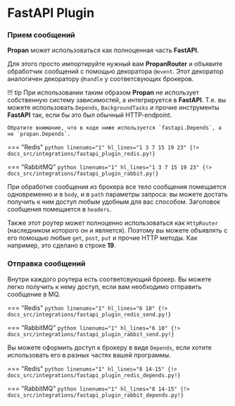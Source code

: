 # **FastAPI** Plugin

### Прием сообщений

**Propan** может использоваться как полноценная часть **FastAPI**.

Для этого просто импортируйте нужный вам **PropanRouter** и объявите обработчик сообщений
с помощью декоратора `@event`. Этот декоратор аналогичен декоратору `@handle` у соответсвующих брокеров.

!!! tip
    При использовании таким образом **Propan** не использует собственную систему зависимостей, а интегрируется в **FastAPI**.
    Т.е. вы можете использовать `Depends`, `BackgroundTasks` и прочие инструменты **FastAPI** так, если бы это был обычный HTTP-endpoint.

    Обратите внимание, что в коде ниже используется `fastapi.Depends`, а не `propan.Depends`.

=== "Redis"
    ```python linenums="1" hl_lines="1 3 7 15 19 23"
    {!> docs_src/integrations/fastapi_plugin_redis.py!}
    ```

=== "RabbitMQ"
    ```python linenums="1" hl_lines="1 3 7 15 19 23"
    {!> docs_src/integrations/fastapi_plugin_rabbit.py!}
    ```

При обработке сообщения из брокера все тело сообщения помещается одновременно и в `body`, и в `path` параметры запроса: вы можете достать получить к ним доступ любым удобным для вас способом. Заголовок сообщения помещается в `headers`.

Также этот роутер может полноценно использоваться как `HttpRouter` (наследником которого он и является). Поэтому вы можете
объявлять с его помощью любые `get`, `post`, `put` и прочие HTTP методы. Как например, это сделано в строке **19**.

### Отправка сообщений

Внутри каждого роутера есть соответсвующий брокер. Вы можете легко получить к нему доступ, если вам необходимо отправить сообщение в MQ.

=== "Redis"
    ```python linenums="1" hl_lines="6 10"
    {!> docs_src/integrations/fastapi_plugin_redis_send.py!}
    ```

=== "RabbitMQ"
    ```python linenums="1" hl_lines="6 10"
    {!> docs_src/integrations/fastapi_plugin_rabbit_send.py!}
    ```

Вы можете оформить доступ к брокеру в виде `Depends`, если хотите использовать его в разных частях вашей программы.

=== "Redis"
    ```python linenums="1" hl_lines="8 14-15"
    {!> docs_src/integrations/fastapi_plugin_redis_depends.py!}
    ```

=== "RabbitMQ"
    ```python linenums="1" hl_lines="8 14-15"
    {!> docs_src/integrations/fastapi_plugin_rabbit_depends.py!}
    ```
